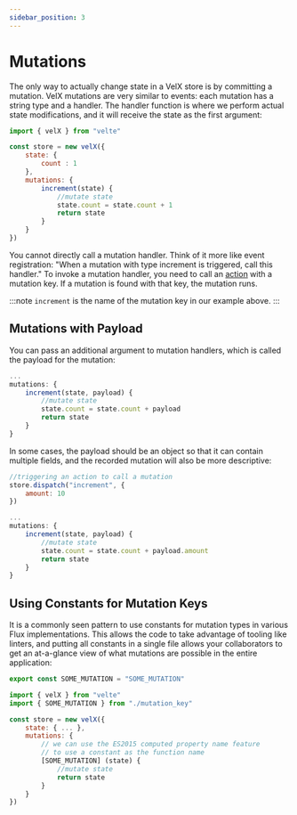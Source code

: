 ```yaml
---
sidebar_position: 3
---
```


# Mutations

The only way to actually change state in a VelX store is by committing a mutation. VelX mutations are very similar to events: each mutation has a string type and a handler. The handler function is where we perform actual state modifications, and it will receive the state as the first argument:

```js
import { velX } from "velte"

const store = new velX({
    state: {
        count : 1
    },
    mutations: {
        increment(state) {
            //mutate state
            state.count = state.count + 1
            return state
        }
    }
})
```


You cannot directly call a mutation handler. Think of it more like event registration: "When a mutation with type increment is triggered, call this handler." To invoke a mutation handler, you need to call an [action](actions.md) with a mutation key. If a mutation is found with that key, the mutation runs. 

:::note
`increment` is the name of the mutation key in our example above.
:::

## Mutations with Payload
You can pass an additional argument to mutation handlers, which is called the payload for the mutation:

```js
...
mutations: {
    increment(state, payload) {
        //mutate state
        state.count = state.count + payload
        return state
    }
}
```

In some cases, the payload should be an object so that it can contain multiple fields, and the recorded mutation will also be more descriptive:

```js
//triggering an action to call a mutation
store.dispatch("increment", {
    amount: 10
})
```

```js
...
mutations: {
    increment(state, payload) {
        //mutate state
        state.count = state.count + payload.amount
        return state
    }
}
```

## Using Constants for Mutation Keys

It is a commonly seen pattern to use constants for mutation types in various Flux implementations. This allows the code to take advantage of tooling like linters, and putting all constants in a single file allows your collaborators to get an at-a-glance view of what mutations are possible in the entire application:

```js title="mutation_key.js"
export const SOME_MUTATION = "SOME_MUTATION"
```

```js title="store.js"
import { velX } from "velte"
import { SOME_MUTATION } from "./mutation_key"

const store = new velX({
    state: { ... },
    mutations: {
        // we can use the ES2015 computed property name feature
        // to use a constant as the function name
        [SOME_MUTATION] (state) {
            //mutate state
            return state
        }
    }
})
```